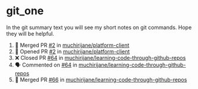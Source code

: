 # git_one
In the git summary text you will see my short notes on git commands. Hope they will be helpful.

<!--START_SECTION:activity-->
1. 🎉 Merged PR [#2](https://github.com/muchirijane/platform-client/pull/2) in [muchirijane/platform-client](https://github.com/muchirijane/platform-client)
2. 💪 Opened PR [#2](https://github.com/muchirijane/platform-client/pull/2) in [muchirijane/platform-client](https://github.com/muchirijane/platform-client)
3. ❌ Closed PR [#64](https://github.com/muchirijane/learning-code-through-github-repos/pull/64) in [muchirijane/learning-code-through-github-repos](https://github.com/muchirijane/learning-code-through-github-repos)
4. 🗣 Commented on [#64](https://github.com/muchirijane/learning-code-through-github-repos/issues/64) in [muchirijane/learning-code-through-github-repos](https://github.com/muchirijane/learning-code-through-github-repos)
5. 🎉 Merged PR [#66](https://github.com/muchirijane/learning-code-through-github-repos/pull/66) in [muchirijane/learning-code-through-github-repos](https://github.com/muchirijane/learning-code-through-github-repos)
<!--END_SECTION:activity-->
